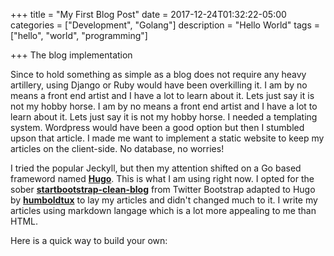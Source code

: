 +++
title = "My First Blog Post"
date = 2017-12-24T01:32:22-05:00
categories = ["Development", "Golang"] 
description = "Hello World" 
tags = ["hello", "world", "programming"]

+++
The blog implementation

Since to hold something as simple as a blog does not require any heavy artillery, using Django or Ruby would have been overkilling it. I am by no means a front end artist and I have a lot to learn about it. Lets just say it is not my hobby horse. I am by no means a front end artist and I have a lot to learn about it. Lets just say it is not my hobby horse. I needed a templating system. Wordpress would have been a good option but then I stumbled upson that article. I made me want to implement a static website to keep my articles on the client-side. No database, no worries! 

I tried the popular Jeckyll, but then my attention shifted on a Go based frameword named __[Hugo](https://gohugo.io/)__. This is what I am using right now. I opted for the sober __[startbootstrap-clean-blog](https://github.com/BlackrockDigital/startbootstrap-clean-blog)__ from Twitter Bootstrap adapted to Hugo by __[humboldtux](https://github.com/humboldtux/humboldtux.github.io-src)__ to lay my articles and didn't changed much to it. I write my articles using markdown langage which is a lot more appealing to me than HTML.

Here is a quick way to build your own:


